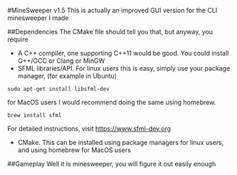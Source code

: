 #MineSweeper v1.5
This is actually an improved GUI version for the CLI minesweeper I made

##Dependencies
The CMake file should tell you that, but anyway, you require
* A C++ compiler, one supporting C++11 would be good. You could install G++/GCC or Clang or MinGW
* SFML libraries/API. For linux users this is easy, simply use your package manager, (for example in Ubuntu)
```shell
sudo apt-get install libsfml-dev
```
for MacOS users I would recommend doing the same using homebrew. 
```shell
brew install sfml
```
For detailed instructions, visit https://www.sfml-dev.org
* CMake. This can be installed using package managers for linux users, and using homebrew for MacOS users

##Gameplay
Well it is minesweeper, you will figure it out easily enough
